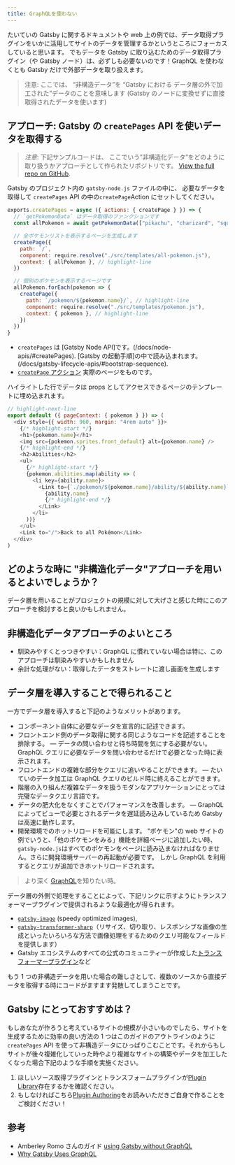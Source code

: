 ```yaml
---
title: GraphQLを使わない
---
```


たいていの Gatsby に関するドキュメントや web 上の例では、データ取得プラグインをいかに活用してサイトのデータを管理するかというところにフォーカスしていると思います。 でもデータを Gatsby に取り込むためのデータ取得プラグイン（や Gatsby ノード）は、必ずしも必要ないのです！GraphQL を使わなくとも Gatsby だけで外部データを取り扱えます。

> 注意: ここでは、 “非構造データ”を “Gatsby における データ層の外で加工された”データのことを意味します (Gatsby のノードに変換せずに直接取得されたデータを使います)

## アプローチ: Gatsby の `createPages` API を使いデータを取得する

> _注意_: 下記サンプルコードは、 ここでいう”非構造化データ”をどのように取り扱うかアプローチとして作られたリポジトリです。 [View the full repo on GitHub](https://github.com/jlengstorf/gatsby-with-unstructured-data).

Gatsby のプロジェクト内の `gatsby-node.js` ファイルの中に、 必要なデータを取得して `createPages` API の中の`createPage`Action にセットしてください。

```javascript:title=gatsby-node.js
exports.createPages = async ({ actions: { createPage } }) => {
  // `getPokemonData` はデータ取得のファンクションです
  const allPokemon = await getPokemonData(["pikachu", "charizard", "squirtle"])

  // 全ポケモンリストを表示するページを生成します
  createPage({
    path: `/`,
    component: require.resolve("./src/templates/all-pokemon.js"),
    context: { allPokemon }, // highlight-line
  })

  // 個別のポケモンを表示するページです
  allPokemon.forEach(pokemon => {
    createPage({
      path: `/pokemon/${pokemon.name}/`, // highlight-line
      component: require.resolve("./src/templates/pokemon.js"),
      context: { pokemon }, // highlight-line
    })
  })
}
```

- `createPages` は [Gatsby Node API]です。(/docs/node-apis/#createPages). [Gatsby の起動手順]の中で読み込まれます。(/docs/gatsby-lifecycle-apis/#bootstrap-sequence).
- [`createPage` アクション](/docs/actions/#createPage) 実際のページをものです。

ハイライトした行でデータは props としてアクセスできるページのテンプレートに埋め込まれます。

```jsx:title=/src/templates/pokemon.js
// highlight-next-line
export default ({ pageContext: { pokemon } }) => (
  <div style={{ width: 960, margin: "4rem auto" }}>
    {/* highlight-start */}
    <h1>{pokemon.name}</h1>
    <img src={pokemon.sprites.front_default} alt={pokemon.name} />
    {/* highlight-end */}
    <h2>Abilities</h2>
    <ul>
      {/* highlight-start */}
      {pokemon.abilities.map(ability => (
        <li key={ability.name}>
          <Link to={`./pokemon/${pokemon.name}/ability/${ability.name}`}>
            {ability.name}
            {/* highlight-end */}
          </Link>
        </li>
      ))}
    </ul>
    <Link to="/">Back to all Pokémon</Link>
  </div>
)
```

## どのような時に "非構造化データ"アプローチを用いるとよいでしょうか？

データ層を用いることがプロジェクトの規模に対して大げさと感じた時にこのアプローチを検討すると良いかもしれません。

## 非構造化データアプローチのよいところ

- 馴染みやすくとっつきやすい：GraphQL に慣れていない場合は特に、このアプローチは馴染みやすいかもしれません
- 余計な処理がない：取得したデータをストレートに渡し画面を生成します

## データ層を導入することで得られること

一方でデータ層を導入すると下記のようなメリットがあります。

- コンポーネント自体に必要なデータを宣言的に記述できます。
- フロントエンド側のデータ取得に関する同じようなコードを記述することを排除する。 — データの問い合わせと待ち時間を気にする必要がない。 GraphQL クエリに必要なデータを問い合わせるだけで必要となった時に表示されます。
- フロントエンドの複雑な部分をクエリに追いやることができます。 — たいていのデータ加工は GraphQL クエリのビルド時に終えることができます。
- 階層の入り組んだ複雑なデータを扱うモダンなアプリケーションにとっては完璧なデータクエリ言語です。
- データの肥大化をなくすことでパフォーマンスを改善します。 — GraphQL によってビューで必要とされるデータを遅延読み込みしているため Gatsby は高速に動作します。
- 開発環境でのホットリロードを可能にします。 "ポケモン"の web サイトの例でいうと、「他のポケモンをみる」機能を詳細ページに追加したい時、`gatsby-node.js`はすべてのポケモンをページに読み込まなければなりません。さらに開発環境サーバーの再起動が必要です。 しかし GraphQL を利用するとクエリが追加できホットリロードされます。

> より深く [GraphQL](/docs/querying-with-graphql/)を知りたい時。

データ層の外側で処理をすることによって、下記リンクに示すようにトランスフォーマープラグインで提供されるような最適化が得られます。

- [`gatsby-image`](https://github.com/gatsbyjs/gatsby/tree/master/packages/gatsby-image) (speedy optimized images),
- [`gatsby-transformer-sharp`](https://github.com/gatsbyjs/gatsby/tree/master/packages/gatsby-transformer-sharp)（リサイズ、切り取り、レスポンシブな画像の生成といったいろいろな方法で画像処理をするためのクエリ可能なフィールドを提供します）
- Gatsby エコシステムのすべての公式のコミュニティーが作成した[トランスフォーマープラグイン](/plugins/?=transformer)など

もう 1 つの非構造データを用いた場合の難しさとして、複数のソースから直接データを取得する時にコードがますます発散してしまうことです。

## Gatsby にとっておすすめは？

もしあなたが作ろうと考えているサイトの規模が小さいものでしたら、サイトを生成するために効率の良い方法の 1 つはこのガイドのアウトラインのように`createPages` API を使って非構造データにひっぱりこむことです。それからもしサイトが後々複雑化していった時やより複雑なサイトの構築やデータを加工したくなった場合下記のような手順を実施ください。

1.  ほしいソース取得プラグインとトランスフォームプラグインが[Plugin Library](/plugins/)存在するかを確認ください。
2.  もしなければこちら[Plugin Authoring](/docs/creating-plugins/)をお読みいただきご自身で作ることをご検討ください！

## 参考

- Amberley Romo さんのガイド [using Gatsby without GraphQL](/blog/2018-10-25-using-gatsby-without-graphql/)
- [Why Gatsby Uses GraphQL](/docs/why-gatsby-uses-graphql/)
